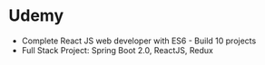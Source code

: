 # Udemy
* Complete React JS web developer with ES6 - Build 10 projects
* Full Stack Project: Spring Boot 2.0, ReactJS, Redux